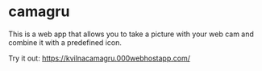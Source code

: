 # camagru

This is a web app that allows you to take a picture with your web cam and combine it with a predefined icon.

Try it out: https://kvilnacamagru.000webhostapp.com/

